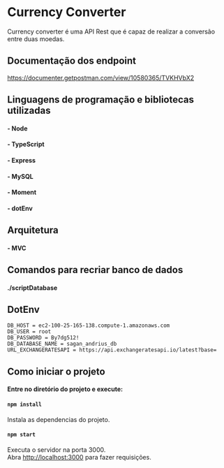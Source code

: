 # Currency Converter

Currency converter é uma API Rest que é capaz de realizar a conversão entre duas moedas.

## Documentação dos endpoint
https://documenter.getpostman.com/view/10580365/TVKHVbX2

## Linguagens de programação e bibliotecas utilizadas

#### - Node
#### - TypeScript
#### - Express
#### - MySQL
#### - Moment
#### - dotEnv

## Arquitetura 

#### - MVC

## Comandos para recriar banco de dados

#### ./scriptDatabase

## DotEnv
```
DB_HOST = ec2-100-25-165-138.compute-1.amazonaws.com
DB_USER = root
DB_PASSWORD = By7dg512!
DB_DATABASE_NAME = sagan_andrius_db
URL_EXCHANGERATESAPI = https://api.exchangeratesapi.io/latest?base=
```

## Como iniciar o projeto

#### Entre no diretório do projeto e execute:

#### `npm install`

Instala as dependencias do projeto.

#### `npm start`

Executa o servidor na porta 3000.<br />
Abra [http://localhost:3000](http://localhost:3000) para fazer requisições.

